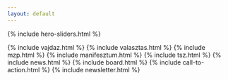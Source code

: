```yaml
---
layout: default
---
```


<div id="koszonto" class="hero-area section">
    <div class="hero-slider">
        {% include hero-sliders.html %}
    </div>
</div>

<!-- {% include conference.html %} -->
<!-- {% include press.html %} -->
<!-- {% include awareness.html %} -->
{% include vajdaz.html %}
{% include valasztas.html %}
{% include mzp.html %}
{% include manifesztum.html %}
{% include tsz.html %}
{% include news.html %}
{% include board.html %}
{% include call-to-action.html %}
{% include newsletter.html %}
